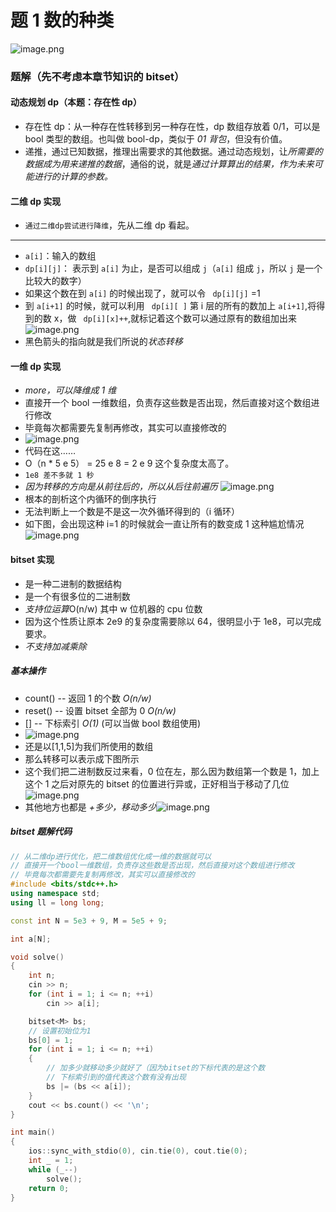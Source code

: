 # 题 1 数的种类
![image.png](https://iili.io/JEjzvjf.png)

### 题解（先不考虑本章节知识的 bitset）
#### 动态规划 dp（本题：存在性 dp）
- 存在性 dp：从一种存在性转移到另一种存在性，dp 数组存放着 0/1，可以是 bool 类型的数组。也叫做 bool-dp，类似于 *01 背包*，但没有价值。
- 递推，通过已知数据，推理出需要求的其他数据。通过动态规划，让*所需要的数据成为用来递推的数据*，通俗的说，就是*通过计算算出的结果，作为未来可能进行的计算的参数。*

#### 二维 dp 实现
-  `通过二维dp尝试进行降维`，先从二维 dp 看起。
---
- `a[i]`：输入的数组
- `dp[i][j]`： 表示到 `a[i]` 为止，是否可以组成 `j`（`a[i]` 组成 `j`，所以 `j` 是一个比较大的数字）
- 如果这个数在到 `a[i]` 的时候出现了，就可以令 ` dp[i][j]` =1
- 到 `a[i+1]` 的时候，就可以利用  ` dp[i][ ]` 第 i 层的所有的数加上 `a[i+1]`,将得到的数 x，做 ` dp[i][x]++`,就标记着这个数可以通过原有的数组加出来 ![image.png](https://iili.io/JEjVshQ.png)
- 黑色箭头的指向就是我们所说的*状态转移*
#### 一维 dp 实现
- *more，可以降维成 1 维*
- 直接开一个 bool 一维数组，负责存这些数是否出现，然后直接对这个数组进行修改
- 毕竟每次都需要先复制再修改，其实可以直接修改的
- ![image.png](https://iili.io/JGHUzHQ.png)
- 代码在这……
- O（n \* 5 e 5） = 25 e 8 = 2 e 9 这个复杂度太高了。
- `1e8 差不多就 1 秒` 
- *因为转移的方向是从前往后的，所以从后往前遍历* ![image.png](https://iili.io/JGHtcHF.png)
- 根本的剖析这个内循环的倒序执行
- 无法判断上一个数是不是这一次外循环得到的（i 循环）
- 如下图，会出现这种 i=1 的时候就会一直让所有的数变成 1 这种尴尬情况 ![image.png](https://iili.io/JGHDGee.png)

#### bitset 实现
- 是一种二进制的数据结构
- 是一个有很多位的二进制数
- *支持位运算*O(n/w) 其中 w 位机器的 cpu 位数
- 因为这个性质让原本 2e9 的复杂度需要除以 64，很明显小于 1e8，可以完成要求。
- *不支持加减乘除*
##### 基本操作
- count() -- 返回 1 的个数 *O(n/w)*
- reset() -- 设置 bitset 全部为 0 *O(n/w)*
- [] -- 下标索引 *O(1)* (可以当做 bool 数组使用)
- ![image.png](https://iili.io/JGJTmUN.png)
- 还是以[1,1,5]为我们所使用的数组
- 那么转移可以表示成下图所示
- 这个我们把二进制数反过来看，0 位在左，那么因为数组第一个数是 1，加上这个 1 之后对原先的 bitset 的位置进行异或，正好相当于移动了几位 ![image.png](https://iili.io/JGJR3F4.png)
- 其他地方也都是 *+多少，移动多少*![image.png](https://iili.io/JGJRVlR.png)
##### bitset 题解代码
``` cpp
// 从二维dp进行优化，把二维数组优化成一维的数据就可以
// 直接开一个bool一维数组，负责存这些数是否出现，然后直接对这个数组进行修改
// 毕竟每次都需要先复制再修改，其实可以直接修改的
#include <bits/stdc++.h>
using namespace std;
using ll = long long;

const int N = 5e3 + 9, M = 5e5 + 9;

int a[N];

void solve()
{
    int n;
    cin >> n;
    for (int i = 1; i <= n; ++i)
        cin >> a[i];

    bitset<M> bs;
    // 设置初始位为1
    bs[0] = 1;
    for (int i = 1; i <= n; ++i)
    {
    	// 加多少就移动多少就好了（因为bitset的下标代表的是这个数
    	// 下标索引到的值代表这个数有没有出现
        bs |= (bs << a[i]);
    }
    cout << bs.count() << '\n';
}

int main()
{
    ios::sync_with_stdio(0), cin.tie(0), cout.tie(0);
    int _ = 1;
    while (_--)
        solve();
    return 0;
}
```